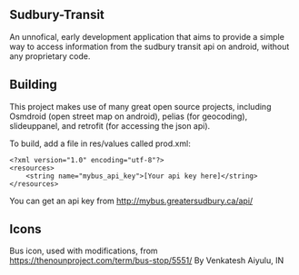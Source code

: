 Sudbury-Transit
---------------

An unnofical, early development application that aims to provide a simple way to access information from the sudbury transit api on android, without any proprietary code.

Building
--------

This project makes use of many great open source projects, including Osmdroid (open street map on android), pelias (for geocoding), slideuppanel, and retrofit (for accessing the json api).

To build, add a file in res/values called prod.xml:

```
<?xml version="1.0" encoding="utf-8"?>
<resources>
    <string name="mybus_api_key">[Your api key here]</string>
</resources>
```

You can get an api key from http://mybus.greatersudbury.ca/api/


Icons
------
Bus icon, used with modifications, from
https://thenounproject.com/term/bus-stop/5551/
By Venkatesh Aiyulu, IN
